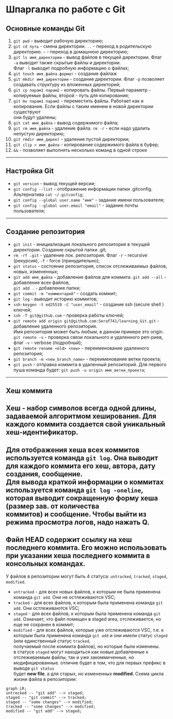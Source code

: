 # Шпаргалка по работе с Git

## Основные команды Git

1. ```git pwd``` - выводит рабочую директорию;  
2. ```git cd путь``` - смена директории. ```..``` - переход в родительскую директорию. ```~``` - переход в домашнюю директорию;
3. ```git ls имя_директории``` - вывод файлов в текущей директории. Флаг ```-а``` выводит также скрытые файлы и директории.<br>Флаг ```-l``` выводит подробную информацию о файлах; 
4. ```git touch имя_файла.формат``` - создание файлаж
5. ```git mkdir имя_директории``` - создание директории. Флаг ```-p``` позволяет создавать структуру из вложенных директорий;
6. ```git cp парам1 парам2``` - копировать файлы. Первый параметр - копируемые файлы, второй - путь для копирования;
7. ```git mv парам1 парам2``` - переместить файлы. Работает как и копирование. Если файлы с таким именем в новой директории существуют <br>они будут удалены;
8. ```git cat имя_файла``` - вывод содержимого файла;
9. ```git rm имя_файла``` - удаление файла. ```rm -r``` - если надо удалить непустую директорию;
10. ```git rmdir имя_директ``` - удаление пустой директории;
11. ```git clip < имя_файла``` - копирование содержимого файла в буфер;
12. ```&&``` - позволяет выполнять несколько команд в одной строке

---

## Настройка Git

* ```git version``` - вывод текущей версии;
* ```git config --list``` - отображение информации папки .gitconfig. Альтернатива ```cat ~/.gitconfig```;
* ```git config --global user.name "имя"``` - задание имени пользователя;
* ```git config --global user.email "email"``` - задание почты пользователя;

---

## Создание репозитория

- ```git init``` - инициализация локального репозитория в текущей директории. Создание скрытой папки .git;
- ```rm -rf .git``` - удаление лок. репозитория. Флаг ```-r``` - recursive (рекурсия), ```-f``` - force (принудительно);
- ```git status``` - состояние репозитория, список отслеживаемых файлов, новых, измененных;
- ```git add имя_файла``` - добавление файлов для коммита. ```git add --all``` - добавление всех файлов,<br>```git add .``` - добавление папки;
- ```git commit -m "комментарий"``` - создать коммит;
- ```git log``` - выводит историю коммитов;
- ```ssh-keygen -t ed25519 -C "user_email"``` - создание ssh (secure shell ) ключей;
- ```ssh -T git@github.com``` - проверка работы ключей;
- ```git remote add origin git@github.com:Seraf741/learning_Git.git``` - добавление удаленного репозитория.<br>Имя репозитория может быть любым, в данном примере это origin.<br>```git remote -v``` - проверка связи локального и удаленного реп-риев, флаг ```-v``` - verbose (подробный);
- ```git remote rename <old> <new>``` - переименование удаленного репозитория;
- ```git branch -m <new_branch_name>``` - переименование ветки проекта;
- ```git push``` - отправка коммита в удаленный репозиторий. Для первого пуша команда будет: ```git push -u origin имя_ветки_проекта```;

---

## Хеш коммита

Хеш - набор символов всегда одной длины, задаваемой алгоритмом хеширования. Для каждого коммита создается свой уникальный хеш-идентификатор.<br>
---
Для отображения хеша всех коммитов используется команда ```git log```. Она выводит для каждого коммита его хеш, автора, дату создания, сообщение.<br>
Для вывода краткой информации о коммитах используется команда ```git log -oneline```, которая выводит сокращенную форму хеша (размер зав. от количества <br>
коммитов) и сообщение. Чтобы выйти из режима просмотра логов, надо нажать **Q**.
---
Файл **HEAD** содержит ссылку на хеш последнего коммита. Его можно использовать при указании хеша последнего коммита в консольных командах.  
---
У файлов в репозитории могут быть 4 статуса: ```untracked```, ```tracked```, ```staged```, ```modified```.  
- ```untracked``` - для всех новых файлов, к которым не была применена команда ```git add```. Они не остлеживаются VSC;  
- ```tracked``` - для всех файлов, к которым была применена команда ```git add```. Они остлеживаются VSC;
- ```staged``` - для всех файлов, к которым была применена команда ```git add```. Означает, что файл помещен в staged area, отслеживается, но еще не сохранен в коммит;
- ```modified``` - для всех файлов, которые уже отслеживаются VSC, т.е. к которым была применена команда ```git add``` и они имели статус ```staged``` (или единственный статус ```tracked```, <br>
 получаемый после коммита файлов), но которые были изменены.  
в статусе ```staged``` могут находиться как новые добавленные к отслеживаемым файлы, так и уже закоммиченные, но модифицированные. отличие будет в том, что для первых префикс в выводе ```git status```  
будет **new file**, а для старых, но измененных **modified**.
Схема цикла жизни файла в репозитории:
```mermaid
graph LR;
untrecked -- "git add" --> staged;
staged -- "git commit" --> tracked;
staged -- "some changes" --> modified;
tracked -- "some changes" --> modified;
modified -- "git add" --> staged;
``` 